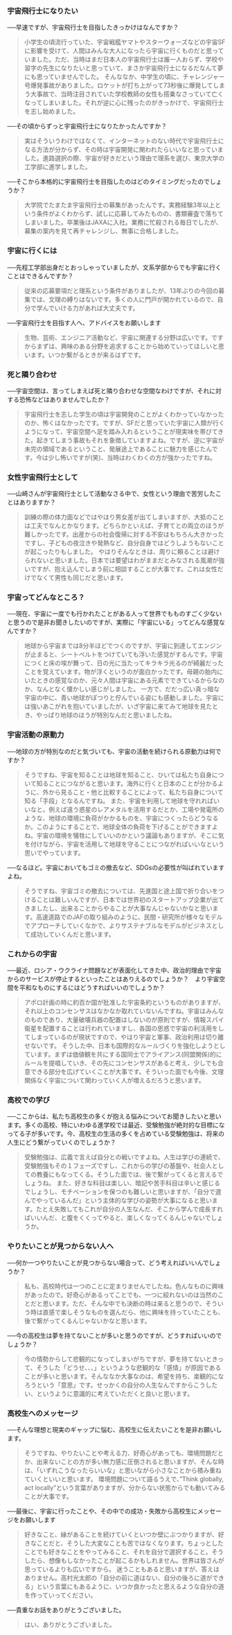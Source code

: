 ### 宇宙飛行士になりたい

──早速ですが、宇宙飛行士を目指したきっかけはなんですか？

>小学生の頃流行っていた、宇宙戦艦ヤマトやスターウォーズなどの宇宙SFに影響を受けて、人間はみんな大人になったら宇宙に行くものだと思っていました。ただ、当時はまだ日本人の宇宙飛行士は誰一人おらず、学校や習字の先生になりたいと思っていて、まさか宇宙飛行士になるだなんて夢にも思っていませんでした。
そんななか、中学生の頃に、チャレンジャー号爆発事故がありました。ロケットが打ち上がって73秒後に爆発してしまう大事故で、当時注目されていた学校教師の女性も搭乗なさっていて亡くなってしまいました。それが逆に心に残ったのがきっかけで、宇宙飛行士を志し始めました。

──その頃からずっと宇宙飛行士になりたかったんですか？

>実はそういうわけではなくて、インターネットのない時代で宇宙飛行士になる方法が分からず、その時は宇宙開発に関われたらいいなと思っていました。進路選択の際、宇宙が好きだという理由で理系を選び、東京大学の工学部に進学しました。

──そこから本格的に宇宙飛行士を目指したのはどのタイミングだったのでしょうか？

>大学院でたまたま宇宙飛行士の募集があったんです。実務経験3年以上という条件がよくわからず、試しに応募してみたものの、書類審査で落ちてしまいました。卒業後はJAXAに入社。業務に忙殺される毎日でしたが、募集の案内を見て再チャレンジし、無事に合格しました。

### 宇宙に行くには

──先程工学部出身だとおっしゃっていましたが、文系学部からでも宇宙に行くことはできるんですか？

>従来の応募要項だと理系という条件がありましたが、13年ぶりの今回の募集では、文理の縛りはないです。多くの人に門戸が開かれているので、自分で学んでいける力があれば大丈夫です。

──宇宙飛行士を目指す人へ、アドバイスをお願いします

>生物、芸術、エンジニア活動など、宇宙に関連する分野は広いです。ですからまずは、興味のある分野を追求することから始めていってほしいと思います。いつか繋がるときが来るはずです。

### 死と隣り合わせ

──宇宙空間は、言ってしまえば死と隣り合わせな空間なわけですが、それに対する恐怖などはありませんでしたか？

>宇宙飛行士を志した学生の頃は宇宙開発のことがよくわかっていなかったのか、怖くはなかったです。ですが、SFだと思っていた宇宙に人類が行くようになって、宇宙空間へ足を踏み入れるということが現実味を帯びてきた。起きてしまう事故もそれを象徴していますよね。ですが、逆に宇宙が未完の領域であるということ、発展途上であることに魅力を感じたんです。今は少し怖いですが(笑)、当時はわくわくの方が強かったですね。

### 女性宇宙飛行士として

──山崎さんが宇宙飛行士として活動なさる中で、女性という理由で苦労したことはありますか？

>訓練の際の体力面などではやはり男女差が出てしまいますが、大抵のことは工夫でなんとかなります。どちらかといえば、子育てとの両立のほうが難しかったです。出産からの社会復帰に対する不安はもちろん大きかったですし、子どもの夜泣きや発熱など、自分自身ではどうしようもないことが起こったりもしました。
やはりそんなときは、周りに頼ることは避けられないと思いました。日本では要望はわがままだとみなされる風潮が強いですが、抱え込んでしまう前に相談することが大事です。これは女性だけでなくて男性も同じだと思います。

### 宇宙ってどんなところ？

──現在、宇宙に一度でも行かれたことがある人って世界でもものすごく少ないと思うので是非お聞きしたいのですが、実際に「宇宙にいる」ってどんな感覚なんですか？

>地球から宇宙までは8分半ほどでつくのですが、宇宙に到達してエンジンが止まると、シートベルトをつけていても浮いた感覚がするんです。宇宙につくと床の埃が舞って、日の光に当たってキラキラ光るのが綺麗だったことを覚えています。物が浮くというのが面白かったです。母親の胎内にいたときの感覚なのか、元々人間は宇宙にある元素でできているからなのか、なんとなく懐かしい感じがしました。
一方で、だだっ広い真っ暗な宇宙の中に、青い地球がぽつりと佇んでいる姿にも感動しました。宇宙には強いあこがれを抱いていましたが、いざ宇宙に来てみて地球を見たとき、やっぱり地球のほうが特別なんだと思いましたね。

### 宇宙活動の原動力

──地球の方が特別なのだと気づいても、宇宙の活動を続けられる原動力は何ですか？

>そうですね、宇宙を知ることは地球を知ること、ひいては私たち自身について知ることにつながると思います。海外に行くと日本のことが分かるように、外から見ること・他と比較することによって、私たち自身について知る「手段」となるんですね。
また、宇宙を利用して地球を守れればいいなと。例えば違う惑星のレアメタルを活用するだとか、工場や発電所のような、地球の環境に負荷がかかるものを、宇宙につくったらどうなるか。このようにすることで、地球全体の負荷を下げることができますよね。宇宙の環境を犠牲にしていいのかという議論もありますが、そこに気を付けながら、宇宙を活用して地球を守ることにつながればいいなという思いでやっています。

──なるほど。宇宙においてもゴミの撤去など、SDGsの必要性が叫ばれていますよね。

>そうですね、宇宙ゴミの撤去については、先進国と途上国で折り合いをつけることは難しいんですが、日本では世界初のスタートアップ企業が出てきましたし、出来ることからやることが大事なんじゃないかなと思います。高速道路でのJAFの取り組みのように、民間・研究所が様々なモデルでアプローチしていくなかで、よりサステナブルなモデルがビジネスとして成功していくんだと思います。

### これからの宇宙

──最近、ロシア・ウクライナ問題などが表面化してきた中、政治的理由で宇宙からのサービスが停止するといったことはありえるのでしょうか？　より宇宙空間を平和なものにするにはどうすればいいのでしょうか？

>アポロ計画の時に約百か国が批准した宇宙条約というものがありますが、それ以上のコンセンサスはなかなか取れていないんですね。宇宙はみんなのものであり、大量破壊兵器の配置はしないのが原則ですが、情報スパイ衛星を配置することは行われていますし、各国の思惑で宇宙の利活用をしてしまっているのが現状ですので、やはり宇宙と軍事、政治利用は切り離せないです。
そうした中、日本も国際的なルールづくりを強化しようとしています。まずは価値観を共にする国同士でアライアンス(同盟関係)的にルールを提唱していき、その先にコンセンサスがあると考え、少しでも合意できる部分を広げていくことが大事です。そういった面でも今後、文理関係なく宇宙について関わっていく人が増えるだろうと思います。

### 高校での学び

──ここからは、私たち高校生の多くが抱える悩みについてお聞きしたいと思います。多くの高校、特にいわゆる進学校では最近、受験勉強が絶対的な目標になってる子が多いです。今、高校生の生活の多くを占めている受験勉強は、将来の人生にどう繋がっていくのでしょうか？

>受験勉強は、広義で言えば自分との戦いですよね。人生は学びの連続で、受験勉強もその１フェーズですし、これからの学びの基盤や、社会人としての教養にもなってくる。そうした面では、後で繋がってくると言えるでしょうね。
また、好きな科目は楽しい、暗記や苦手科目は辛いと感じるでしょうし、モチベーションを保つのも難しいと思いますが、「自分で選んでやっているんだ」という主体的な学びの姿勢が大事になると思います。たとえ失敗してもこれが自分の人生なんだ、そこから学んで成長すればいいんだ、と腹をくくってやると、楽しくなってくるんじゃないでしょうか。

### やりたいことが見つからない人へ

──何か一つやりたいことが見つからない場合って、どう考えればいいんでしょうか？

>私も、高校時代は一つのことに定まりませんでしたね。色んなものに興味があったので。好奇心があるってことでも、一つに絞れないのは当然のことだと思います。ただ、そんな中でも決断の時は来ると思うので、そういう時は直感で楽しそうなものを選んだら、他に興味を持っていたことも、後で繋がってくるんじゃないかなと思います。

──今の高校生は夢を持てないことが多いと思うのですが、どうすればいいのでしょうか？

>今の情勢からして悲観的になってしまいがちですが、夢を持てないときって、そうした「どうせ、、、」というような悲観的な「感情」が原因であることが多いと思います。そんななか大事なのは、希望を持ち、楽観的になろうという「意思」です。せっかくの自分の人生なんですからこうしたい、というように意識的に考えていただくと良いと思います。

### 高校生へのメッセージ

──そんな理想と現実のギャップに悩む、高校生に伝えたいことを是非お願いします。

>そうですね、やりたいことや考える力、好奇心があっても、環境問題だとか、出来ないことの方が多い無力感に圧倒されると思いますが、そんな時は、「いずれこうなったらいいな」と思いながら小さなことから積み重ねていくといいと思います。
環境問題について語るうえで、”Think globally, act locally”という言葉がありますが、分からない状態からでも動いてみることが大事です。

──最後に、宇宙に行ったことや、その中での成功・失敗から高校生にメッセージをお願いします

>好きなこと、縁があることを続けていくといつか壁にぶつかりますが、好きなことだと、そうした大変なことも苦ではなくなります。ちょっとしたことでも好きなことをやってみること、それを自分で選択すること。そうしたら、想像もしなかったことが起こるかもしれません。世界は皆さんが思っているよりも広いですから。
迷うこともあると思いますが、答えはありません。高村光太郎の「自分の前に道はない、自分の後ろに道ができる」という言葉にもあるように、いつか良かったと思えるような自分の道を作っていってください。

──貴重なお話をありがとうございました。

>はい、ありがとうございました。

